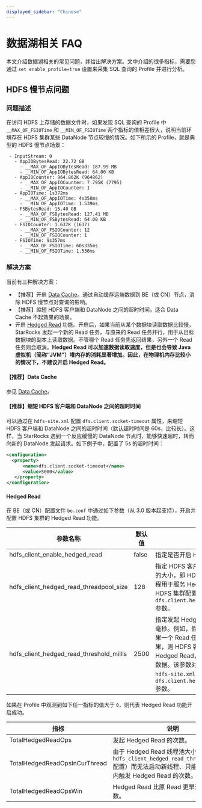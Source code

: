 ```yaml
---
displayed_sidebar: "Chinese"
---
```


# 数据湖相关 FAQ

本文介绍数据湖相关的常见问题，并给出解决方案。文中介绍的很多指标，需要您通过 `set enable_profile=true` 设置来采集 SQL 查询的 Profile 并进行分析。

## HDFS 慢节点问题

### 问题描述

在访问 HDFS 上存储的数据文件时，如果发现 SQL 查询的 Profile 中 `__MAX_OF_FSIOTime` 和 `__MIN_OF_FSIOTime` 两个指标的值相差很大，说明当前环境存在 HDFS 集群某些 DataNode 节点较慢的情况。如下所示的 Profile，就是典型的 HDFS 慢节点场景：

```plaintext
 - InputStream: 0
   - AppIOBytesRead: 22.72 GB
     - __MAX_OF_AppIOBytesRead: 187.99 MB
     - __MIN_OF_AppIOBytesRead: 64.00 KB
   - AppIOCounter: 964.862K (964862)
     - __MAX_OF_AppIOCounter: 7.795K (7795)
     - __MIN_OF_AppIOCounter: 1
   - AppIOTime: 1s372ms
     - __MAX_OF_AppIOTime: 4s358ms
     - __MIN_OF_AppIOTime: 1.539ms
   - FSBytesRead: 15.40 GB
     - __MAX_OF_FSBytesRead: 127.41 MB
     - __MIN_OF_FSBytesRead: 64.00 KB
   - FSIOCounter: 1.637K (1637)
     - __MAX_OF_FSIOCounter: 12
     - __MIN_OF_FSIOCounter: 1
   - FSIOTime: 9s357ms
     - __MAX_OF_FSIOTime: 60s335ms
     - __MIN_OF_FSIOTime: 1.536ms
```

### 解决方案

当前有三种解决方案：

- 【推荐】开启 [Data Cache](../data_source/data_cache.md)。通过自动缓存远端数据到 BE（或 CN）节点，消除 HDFS 慢节点对查询的影响。
- 【推荐】缩短 HDFS 客户端和 DataNode 之间的超时时间，适合 Data Cache 不起效果的场景。
- 开启 [Hedged Read](https://hadoop.apache.org/docs/r2.8.3/hadoop-project-dist/hadoop-common/release/2.4.0/RELEASENOTES.2.4.0.html) 功能。开启后，如果当前从某个数据块读取数据比较慢，StarRocks 发起一个新的 Read 任务，与原来的 Read 任务并行，用于从目标数据块的副本上读取数据。不管哪个 Read 任务先返回结果，另外一个 Read 任务则会取消。**Hedged Read 可以加速数据读取速度，但是也会导致 Java 虚拟机（简称“JVM”）堆内存的消耗显著增加。因此，在物理机内存比较小的情况下，不建议开启 Hedged Read。**

#### 【推荐】Data Cache

参见 [Data Cache](../data_source/data_cache.md)。

#### 【推荐】缩短 HDFS 客户端和 DataNode 之间的超时时间

可以通过在 `hdfs-site.xml` 配置 `dfs.client.socket-timeout` 属性，来缩短 HDFS 客户端和 DataNode 之间的超时时间（默认超时时间是 60s，比较长）。这样，当 StarRocks 遇到一个反应缓慢的 DataNode 节点时，能够快速超时，转而向新的 DataNode 发起请求。如下例子中，配置了 5s 的超时时间：

```xml
<configuration>
  <property>
      <name>dfs.client.socket-timeout</name>
      <value>5000</value>
   </property>
</configuration>
```

#### Hedged Read

在 BE（或 CN）配置文件 `be.conf` 中通过如下参数（从 3.0 版本起支持），开启并配置 HDFS 集群的 Hedged Read 功能。

| 参数名称                                 | 默认值 | 说明                                                         |
| ---------------------------------------- | ------ | ------------------------------------------------------------ |
| hdfs_client_enable_hedged_read           | false  | 指定是否开启 Hedged Read 功能。 |
| hdfs_client_hedged_read_threadpool_size  | 128    | 指定 HDFS 客户端侧 Hedged Read 线程池的大小，即 HDFS 客户端侧允许有多少个线程用于服务 Hedged Read。该参数对应 HDFS 集群配置文件 `hdfs-site.xml` 中的 `dfs.client.hedged.read.threadpool.size` 参数。 |
| hdfs_client_hedged_read_threshold_millis | 2500   | 指定发起 Hedged Read 请求前需要等待多少毫秒。例如，假设该参数设置为 `30`，那么如果一个 Read 任务未能在 30 毫秒内返回结果，则 HDFS 客户端会立即发起一个 Hedged Read，从目标数据块的副本上读取数据。该参数对应 HDFS 集群配置文件 `hdfs-site.xml` 中的 `dfs.client.hedged.read.threshold.millis` 参数。 |

如果在 Profile 中观测到如下任一指标的值大于 `0`，则代表 Hedged Read 功能开启成功。

| 指标                            | 说明                                                         |
| ------------------------------ | ------------------------------------------------------------ |
| TotalHedgedReadOps             | 发起 Hedged Read 的次数。                                      |
| TotalHedgedReadOpsInCurThread  | 由于 Hedged Read 线程池大小限制（通过 `hdfs_client_hedged_read_threadpool_size` 配置）而无法启动新线程、只能在当前线程内触发 Hedged Read 的次数。 |
| TotalHedgedReadOpsWin          | Hedged Read 比原 Read 更早返回结果的次数。 |
